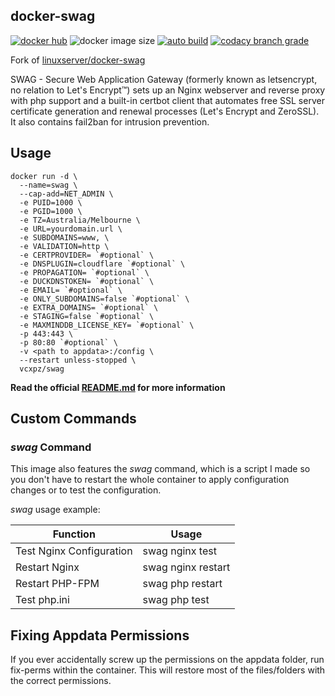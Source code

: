 ## docker-swag

[![docker hub](https://img.shields.io/badge/docker_hub-link-blue?style=for-the-badge&logo=docker)](https://hub.docker.com/r/vcxpz/swag) ![docker image size](https://img.shields.io/docker/image-size/vcxpz/swag?style=for-the-badge&logo=docker) [![auto build](https://img.shields.io/badge/docker_builds-automated-blue?style=for-the-badge&logo=docker?color=d1aa67)](https://github.com/hydazz/docker-swag/actions?query=workflow%3A"Auto+Builder+CI") [![codacy branch grade](https://img.shields.io/codacy/grade/df6f0af2764c4b55ae183c3088b9d3d8/main?style=for-the-badge&logo=codacy)](https://app.codacy.com/gh/hydazz/docker-swag)

Fork of [linuxserver/docker-swag](https://github.com/linuxserver/docker-swag/)

SWAG - Secure Web Application Gateway (formerly known as letsencrypt, no relation to Let's Encrypt™) sets up an Nginx webserver and reverse proxy with php support and a built-in certbot client that automates free SSL server certificate generation and renewal processes (Let's Encrypt and ZeroSSL). It also contains fail2ban for intrusion prevention.

## Usage

    docker run -d \
      --name=swag \
      --cap-add=NET_ADMIN \
      -e PUID=1000 \
      -e PGID=1000 \
      -e TZ=Australia/Melbourne \
      -e URL=yourdomain.url \
      -e SUBDOMAINS=www, \
      -e VALIDATION=http \
      -e CERTPROVIDER= `#optional` \
      -e DNSPLUGIN=cloudflare `#optional` \
      -e PROPAGATION= `#optional` \
      -e DUCKDNSTOKEN= `#optional` \
      -e EMAIL= `#optional` \
      -e ONLY_SUBDOMAINS=false `#optional` \
      -e EXTRA_DOMAINS= `#optional` \
      -e STAGING=false `#optional` \
      -e MAXMINDDB_LICENSE_KEY= `#optional` \
      -p 443:443 \
      -p 80:80 `#optional` \
      -v <path to appdata>:/config \
      --restart unless-stopped \
      vcxpz/swag

**Read the official [README.md](https://github.com/linuxserver/docker-swag/) for more information**

## Custom Commands

### _swag_ Command

This image also features the _swag_ command, which is a script I made so you don't have to restart the whole container to apply configuration changes or to test the configuration.

_swag_ usage example:

| Function                 | Usage              |
| ------------------------ | ------------------ |
| Test Nginx Configuration | swag nginx test    |
| Restart Nginx            | swag nginx restart |
| Restart PHP-FPM          | swag php restart   |
| Test php.ini             | swag php test      |

## Fixing Appdata Permissions

If you ever accidentally screw up the permissions on the appdata folder, run fix-perms within the container. This will restore most of the files/folders with the correct permissions.

